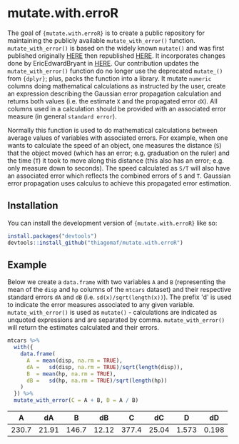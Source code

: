 
# mutate.with.erroR

<!-- badges: start -->
<!-- badges: end -->

The goal of `{mutate.with.erroR}` is to create a public repository for maintaining the publicly available `mutate_with_error()` function. `mutate_with_error()` is based on the widely known `mutate()` and was first published originally [HERE](http://oddhypothesis.blogspot.com/2015/01/easy-error-propagation-in-r.html) then republished [HERE](https://www.r-bloggers.com/2015/01/easy-error-propagation-in-r/). It incorporates changes done by EricEdwardBryant in [HERE](https://gist.github.com/EricEdwardBryant/8d0fbabac28f3adb2cf9a24a17763533). Our contribution updates the `mutate_with_error()` function do no longer use the deprecated `mutate_()` from `{dplyr}`; plus, packs the function into a library. It mutate `numeric` columns doing mathematical calculations as instructed by the user, create an expression describing the Gaussian error propagation calculation and returns both values (i.e. the estimate `X` and the propagated error `dX`). All columns used in a calculation should be provided with an associated error measure (in general `standard error`).

Normally this function is used to do mathematical calculations between  average values of variables with associated errors. For example, when one wants to calculate the speed of an object, one measures the distance (`S`) that the object moved (which has an error; e.g. graduation on the ruler) and the time (`T`) it took to move along this distance (this also has an error; e.g. only measure down to seconds). The speed calculated as `S/T` will also have an associated error which reflects the combined errors of `S` and `T`. Gaussian error propagation uses calculus to achieve this propagated error estimation.

## Installation

You can install the development version of `{mutate.with.erroR}` like so:

``` r
install.packages("devtools")
devtools::install_github("thiagomaf/mutate.with.erroR")
```

## Example

Below we create a `data.frame` with two variables `A` and `B` (representing the mean of the `disp` and `hp` columns of the `mtcars` dataset) and their respective standard errors `dA` and `dB` (i.e. `sd(x)/sqrt(length(x))`). The prefix 'd' is used to indicate the error measures associated to any given variable. `mutate_with_error()` is used as `mutate()` - calculations are indicated as unquoted expressions and are separated by comma. `mutate_with_error()` will return the estimates calculated and their errors.

``` r
mtcars %>%
  with({
    data.frame(
      A  = mean(disp, na.rm = TRUE),
      dA =   sd(disp, na.rm = TRUE)/sqrt(length(disp)),
      B  = mean(hp, na.rm = TRUE),
      dB =   sd(hp, na.rm = TRUE)/sqrt(length(hp))
    )
  }) %>%
  mutate_with_error(C = A + B, D = A / B)
```

| A     | dA    | B     | dB    | C     | dC    | D     | dD    |
|:-----:|:-----:|:-----:|:-----:|:-----:|:-----:|:-----:|:-----:|
| 230.7 | 21.91 | 146.7 | 12.12 | 377.4 | 25.04 | 1.573 | 0.198 |
